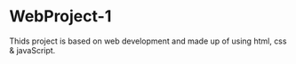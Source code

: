 # WebProject-1
Thids project is based on web development and made up of using html, css & javaScript.
